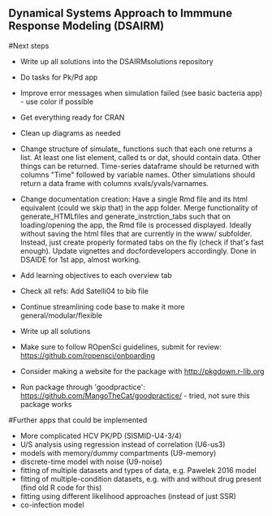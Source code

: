 ## Dynamical Systems Approach to Immmune Response Modeling (DSAIRM) 

#Next steps
* Write up all solutions into the DSAIRMsolutions repository
* Do tasks for Pk/Pd app
* Improve error messages when simulation failed (see basic bacteria app) - use color if possible
* Get everything ready for CRAN
* Clean up diagrams as needed

* Change structure of simulate_ functions such that each one returns a list. At least one list element, called ts or dat, should contain data. Other things can be returned.
Time-series dataframe should be returned with columns "Time" followed by variable names. Other simulations should return a data frame with columns xvals/yvals/varnames.   

* Change documentation creation: Have a single Rmd file and its html equivalent (could we skip that) in the app folder. 
Merge functionality of generate_HTMLfiles and generate_instrction_tabs such that on loading/opening the app, the Rmd file is processed displayed. Ideally without saving the html files that are currently in the www/ subfolder. Instead, just create properly formated tabs on the fly (check if that's fast enough). Update vignettes and docfordevelopers accordingly. Done in DSAIDE for 1st app, almost working.

* Add learning objectives to each overview tab

* Check all refs: Add Satelli04 to bib file

* Continue streamlining code base to make it more general/modular/flexible

* Write up all solutions 

* Make sure to follow ROpenSci guidelines, submit for review: https://github.com/ropensci/onboarding


* Consider making a website for the package with  http://pkgdown.r-lib.org

* Run package through 'goodpractice': https://github.com/MangoTheCat/goodpractice/ - tried, not sure this package works

#Further apps that could be implemented
* More complicated HCV PK/PD (SISMID-U4-3/4)
* U/S analysis using regression instead of correlation (U6-us3)
* models with memory/dummy compartments (U9-memory)
* discrete-time model with noise (U9-noise)
* fitting of multiple datasets and types of data, e.g. Pawelek 2016 model
* fitting of multiple-condition datasets, e.g. with and without drug present (find old R code for this) 
* fitting using different likelihood approaches (instead of just SSR)
* co-infection model
